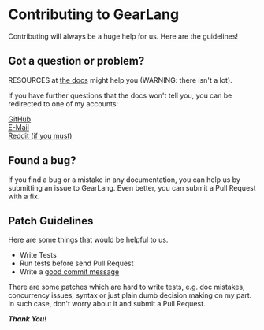 # Contributing to GearLang

Contributing will always be a huge help for us. Here are the guidelines!

## Got a question or problem?

RESOURCES at [the docs](doc) might help you (WARNING: there isn't a lot).

If you have further questions that the docs won't tell you, you can be redirected to one of my accounts:

[GitHub](https://www.github.com/kwphil) \
[E-Mail](phillips1980@gmail.com) \
[Reddit (if you must)](https://www.reddit.com/user/GayHomophobe1)

## Found a bug?

If you find a bug or a mistake in any documentation, you can help us by submitting an issue to GearLang. Even better, you can submit a Pull Request with a fix.

## Patch Guidelines

Here are some things that would be helpful to us.

* Write Tests
* Run tests before send Pull Request
* Write a [good commit message](https://tbaggery.com/2008/04/19/a-note-about-git-commit-messages.html)

There are some patches which are hard to write tests, e.g. doc mistakes, concurrency issues, syntax or just plain dumb decision making on my part. In such case, don't worry about it and submit a Pull Request.

***Thank You!***
